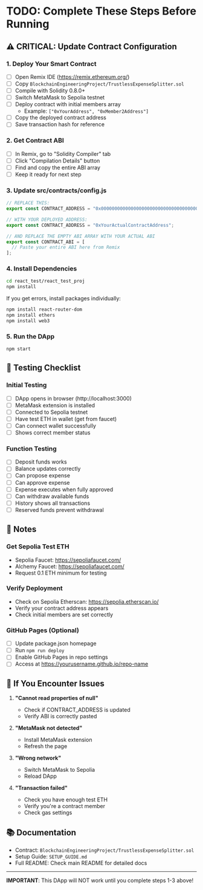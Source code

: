 # TODO: Complete These Steps Before Running

## ⚠️ CRITICAL: Update Contract Configuration

### 1. Deploy Your Smart Contract
- [ ] Open Remix IDE (https://remix.ethereum.org/)
- [ ] Copy `BlockchainEngineeringProject/TrustlessExpenseSplitter.sol`
- [ ] Compile with Solidity 0.8.0+
- [ ] Switch MetaMask to Sepolia testnet
- [ ] Deploy contract with initial members array
  - Example: `["0xYourAddress", "0xMember2Address"]`
- [ ] Copy the deployed contract address
- [ ] Save transaction hash for reference

### 2. Get Contract ABI
- [ ] In Remix, go to "Solidity Compiler" tab
- [ ] Click "Compilation Details" button
- [ ] Find and copy the entire ABI array
- [ ] Keep it ready for next step

### 3. Update src/contracts/config.js
```javascript
// REPLACE THIS:
export const CONTRACT_ADDRESS = "0x0000000000000000000000000000000000000000";

// WITH YOUR DEPLOYED ADDRESS:
export const CONTRACT_ADDRESS = "0xYourActualContractAddress";

// AND REPLACE THE EMPTY ABI ARRAY WITH YOUR ACTUAL ABI
export const CONTRACT_ABI = [
  // Paste your entire ABI here from Remix
];
```

### 4. Install Dependencies
```bash
cd react_test/react_test_proj
npm install
```

If you get errors, install packages individually:
```bash
npm install react-router-dom
npm install ethers
npm install web3
```

### 5. Run the DApp
```bash
npm start
```

## 🎯 Testing Checklist

### Initial Testing
- [ ] DApp opens in browser (http://localhost:3000)
- [ ] MetaMask extension is installed
- [ ] Connected to Sepolia testnet
- [ ] Have test ETH in wallet (get from faucet)
- [ ] Can connect wallet successfully
- [ ] Shows correct member status

### Function Testing
- [ ] Deposit funds works
- [ ] Balance updates correctly
- [ ] Can propose expense
- [ ] Can approve expense
- [ ] Expense executes when fully approved
- [ ] Can withdraw available funds
- [ ] History shows all transactions
- [ ] Reserved funds prevent withdrawal

## 📝 Notes

### Get Sepolia Test ETH
- Sepolia Faucet: https://sepoliafaucet.com/
- Alchemy Faucet: https://sepoliafaucet.com/
- Request 0.1 ETH minimum for testing

### Verify Deployment
- Check on Sepolia Etherscan: https://sepolia.etherscan.io/
- Verify your contract address appears
- Check initial members are set correctly

### GitHub Pages (Optional)
- [ ] Update package.json homepage
- [ ] Run `npm run deploy`
- [ ] Enable GitHub Pages in repo settings
- [ ] Access at https://yourusername.github.io/repo-name

## 🚨 If You Encounter Issues

1. **"Cannot read properties of null"**
   - Check if CONTRACT_ADDRESS is updated
   - Verify ABI is correctly pasted

2. **"MetaMask not detected"**
   - Install MetaMask extension
   - Refresh the page

3. **"Wrong network"**
   - Switch MetaMask to Sepolia
   - Reload DApp

4. **"Transaction failed"**
   - Check you have enough test ETH
   - Verify you're a contract member
   - Check gas settings

## 📚 Documentation

- Contract: `BlockchainEngineeringProject/TrustlessExpenseSplitter.sol`
- Setup Guide: `SETUP_GUIDE.md`
- Full README: Check main README for detailed docs

---

**IMPORTANT**: This DApp will NOT work until you complete steps 1-3 above!
